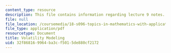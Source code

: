 ```yaml
---
content_type: resource
description: This file contains information regarding lecture 9 notes.
file: null
file_location: /coursemedia/18-s096-topics-in-mathematics-with-applications-in-finance-fall-2013/32f868169964ba3cf5015de880cf2172_MIT18_S096F13_lecnote9.pdf
file_type: application/pdf
resourcetype: Document
title: Volatility Modeling
uid: 32f86816-9964-ba3c-f501-5de880cf2172
---
```

